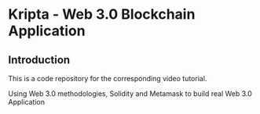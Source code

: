 # Kripta - Web 3.0 Blockchain Application

## Introduction
This is a code repository for the corresponding video tutorial.

Using Web 3.0 methodologies, Solidity and Metamask to build real Web 3.0 Application
